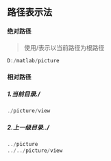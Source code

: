 ## 路径表示法

#### 绝对路径

> 使用/表示以当前路径为根路径

```c
D:/matlab/picture
```

#### 相对路径

##### 1.当前目录./

```c
./picture/view
```

##### 2.上一级目录../

```c
../picture
../../picture/view
```

